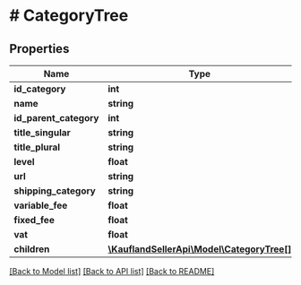 # # CategoryTree

## Properties

Name | Type | Description | Notes
------------ | ------------- | ------------- | -------------
**id_category** | **int** |  |
**name** | **string** |  |
**id_parent_category** | **int** |  |
**title_singular** | **string** |  |
**title_plural** | **string** |  |
**level** | **float** |  |
**url** | **string** |  |
**shipping_category** | **string** |  |
**variable_fee** | **float** |  |
**fixed_fee** | **float** |  |
**vat** | **float** |  |
**children** | [**\KauflandSellerApi\Model\CategoryTree[]**](CategoryTree.md) |  |

[[Back to Model list]](../../README.md#models) [[Back to API list]](../../README.md#endpoints) [[Back to README]](../../README.md)
